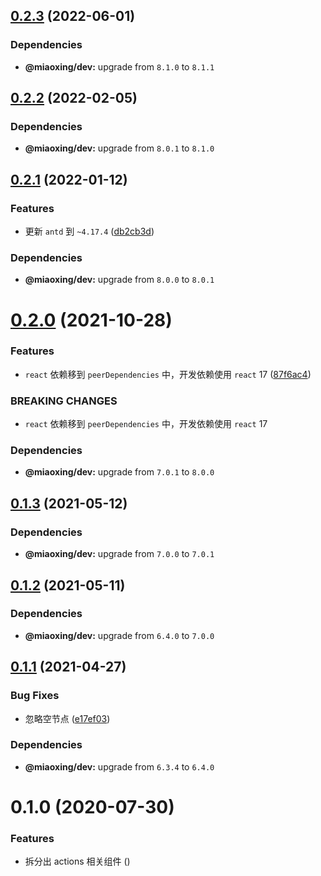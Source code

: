 ## [0.2.3](https://github.com/miaoxing/mxjs-actions/compare/v0.2.2...v0.2.3) (2022-06-01)





### Dependencies

* **@miaoxing/dev:** upgrade from `8.1.0` to `8.1.1`

## [0.2.2](https://github.com/miaoxing/mxjs-actions/compare/v0.2.1...v0.2.2) (2022-02-05)





### Dependencies

* **@miaoxing/dev:** upgrade from `8.0.1` to `8.1.0`

## [0.2.1](https://github.com/miaoxing/mxjs-actions/compare/v0.2.0...v0.2.1) (2022-01-12)


### Features

* 更新 `antd` 到 `~4.17.4` ([db2cb3d](https://github.com/miaoxing/mxjs-actions/commit/db2cb3d44064a6c5f0d48bceb41f451afc31603f))





### Dependencies

* **@miaoxing/dev:** upgrade from `8.0.0` to `8.0.1`

# [0.2.0](https://github.com/miaoxing/mxjs-actions/compare/v0.1.3...v0.2.0) (2021-10-28)


### Features

* `react` 依赖移到 `peerDependencies` 中，开发依赖使用 `react` 17 ([87f6ac4](https://github.com/miaoxing/mxjs-actions/commit/87f6ac40be8b24bbd31d71c7229f941ffeeb16ed))


### BREAKING CHANGES

* `react` 依赖移到 `peerDependencies` 中，开发依赖使用 `react` 17





### Dependencies

* **@miaoxing/dev:** upgrade from `7.0.1` to `8.0.0`

## [0.1.3](https://github.com/miaoxing/mxjs-actions/compare/v0.1.2...v0.1.3) (2021-05-12)





### Dependencies

* **@miaoxing/dev:** upgrade from `7.0.0` to `7.0.1`

## [0.1.2](https://github.com/miaoxing/mxjs-actions/compare/v0.1.1...v0.1.2) (2021-05-11)





### Dependencies

* **@miaoxing/dev:** upgrade from `6.4.0` to `7.0.0`

## [0.1.1](https://github.com/miaoxing/mxjs-actions/compare/v0.1.0...v0.1.1) (2021-04-27)


### Bug Fixes

* 忽略空节点 ([e17ef03](https://github.com/miaoxing/mxjs-actions/commit/e17ef03208933e043df24bd9f9eb24412e511f16))





### Dependencies

* **@miaoxing/dev:** upgrade from `6.3.4` to `6.4.0`

# 0.1.0 (2020-07-30)


### Features

* 拆分出 actions 相关组件 ([](https://github.com/miaoxing/mxjs-actions/commit/))
